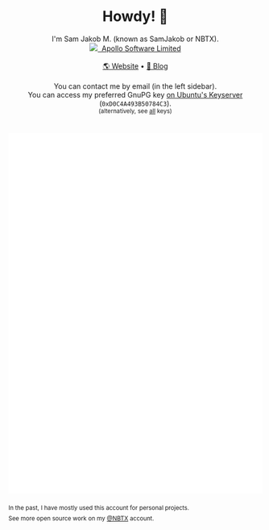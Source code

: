 <h1 align="center">Howdy! 👋</h1>

<p align="center">
  I'm Sam Jakob M. (known as SamJakob or NBTX).
  <br>
  <a href="https://apollosoftware.xyz" target="_blank"><img height="17" src="https://user-images.githubusercontent.com/37072691/133508704-8b16ba22-c6a4-4d10-a994-2aa1f3a0df65.png">&nbsp; Apollo Software Limited</a>
  <br>
  <br>
  <a href="https://samjakob.com/">🌎 Website</a> &#x2022; <a href="https://blog.samjakob.com/">📓 Blog</a>
  <br>
  <br>
  You can contact me by email (in the left sidebar).
  <br>
  You can access my preferred GnuPG key <a href="https://keyserver.ubuntu.com/pks/lookup?search=0xD0C4A493B50784C3&fingerprint=on&op=index">on Ubuntu's Keyserver</a> (<code>0xD0C4A493B50784C3</code>).
  <br>
  <sup>(alternatively, see <a href="https://github.com/SamJakob.keys">all</a> keys)</sup>
  <br><br>
</p>

<!--
<p align="center">
  <img align="center" src="https://github-readme-streak-stats.herokuapp.com?user=SamJakob&theme=dark&hide_border=true&stroke=00000000" />
</p>
-->

<p align="center">
  <img align="center" src="./github-metrics.svg">
</p>
  
<p>
  <sub>In the past, I have mostly used this account for personal projects.</sub><br>
  <sub>See more open source work on my <a href="https://github.com/NBTX" target="_blank">@NBTX</a> account.</sub>
</p>

<!--
**SamJakob/SamJakob** is a ✨ _special_ ✨ repository because its `README.md` (this file) appears on your GitHub profile.

Here are some ideas to get you started:

- 🔭 I’m currently working on ...
- 🌱 I’m currently learning ...
- 👯 I’m looking to collaborate on ...
- 🤔 I’m looking for help with ...
- 💬 Ask me about ...
- 📫 How to reach me: ...
- 😄 Pronouns: ...
- ⚡ Fun fact: ...
-->
